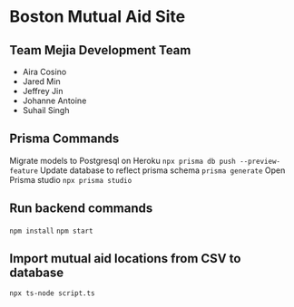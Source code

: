 # Boston Mutual Aid Site

## Team Mejia Development Team

* Aira Cosino
* Jared Min
* Jeffrey Jin
* Johanne Antoine
* Suhail Singh

## Prisma Commands
Migrate models to Postgresql on Heroku
`npx prisma db push --preview-feature`
Update database to reflect prisma schema
`prisma generate`
Open Prisma studio
`npx prisma studio`

## Run backend commands
`npm install`
`npm start`

## Import mutual aid locations from CSV to database
`npx ts-node script.ts`
